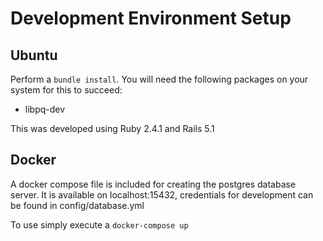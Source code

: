 # Development Environment Setup

## Ubuntu

Perform a `bundle install`. You will need the following packages on your 
system for this to succeed:

* libpq-dev

This was developed using Ruby 2.4.1 and Rails 5.1

## Docker

A docker compose file is included for creating the postgres database 
server. It is available on localhost:15432, credentials for development 
can be found in config/database.yml

To use simply execute a `docker-compose up`

